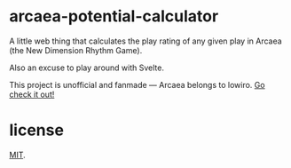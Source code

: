 # arcaea-potential-calculator
A little web thing that calculates the play rating of any given play in Arcaea (the New Dimension Rhythm Game).

Also an excuse to play around with Svelte.

This project is unofficial and fanmade — Arcaea belongs to lowiro. [Go check it out!](https://arcaea.lowiro.com/)

# license
[MIT](./LICENSE.txt).
